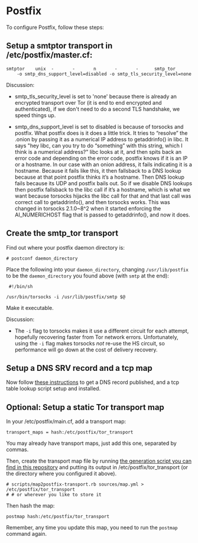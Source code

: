 # Postfix

To configure Postfix, follow these steps:

## Setup a smtptor transport in /etc/postfix/master.cf:

    smtptor    unix  -       -       n       -       -      smtp_tor
        -o smtp_dns_support_level=disabled -o smtp_tls_security_level=none


Discussion:

* smtp_tls_security_level is set to 'none' because there is already an encrypted transport over Tor (it is end to end encrypted and authenticated), if we don't need to do a second TLS handshake, we speed things up.

* smtp_dns_support_level is set to disabled is because of torsocks and postfix. What postfix does is it does a little trick. It tries to “resolve” the .onion by passing it as a numerical IP address to getaddrinfo() in libc. It says "hey libc, can you try to do “something” with this string, which I think is a numerical address?" libc looks at it, and then spits back an error code and depending on the error code, postfix knows if it is an IP or a hostname. In our case with an onion address, it fails indicating it is a hostname. Because it fails like this, it then fallsback to a DNS lookup because at that point postfix thinks it’s a hostname. Then DNS lookup fails because its UDP and postfix bails out. So if we disable DNS lookups then postfix fallsback to the libc call if it’s a hostname, which is what we want because torsocks hijacks the libc call for that and that last call was correct call to getaddrinfo(), and then torsocks works. This was changed in torsocks 2.1.0~8^2 when it started enforcing the AI_NUMERICHOST flag that is passed to getaddrinfo(), and now it does.

## Create the smtp_tor transport

Find out where your postfix daemon directory is:

    # postconf daemon_directory

Place the following into your `daemon_directory`, changing `/usr/lib/postfix` to be the `daemon_directory` you found above (with `smtp` at the end):

     #!/bin/sh

    /usr/bin/torsocks -i /usr/lib/postfix/smtp $@

Make it executable. 

Discussion:

* The `-i` flag to torsocks makes it use a different circuit for each attempt, hopefully recovering faster from Tor network errors. Unfortunately, using the `-i` flag makes torsocks *not* re-use the HS circuit, so performance will go down at the cost of delivery recovery.

## Setup a DNS SRV record and a tcp map

Now follow [these instructions](SRV.md) to get a DNS record published, and a tcp table lookup script setup and installed.

## Optional: Setup a static Tor transport map

In your /etc/postfix/main.cf, add a transport map:

    transport_maps = hash:/etc/postfix/tor_transport

You may already have transport maps, just add this one, separated by commas.

Then, create the transport map file by running [the generation script you can find in this repository](scripts/map2postfix-transport.rb) and putting its output in /etc/postfix/tor_transport (or the directory where you configured it above).

    # scripts/map2postfix-transport.rb sources/map.yml > /etc/postfix/tor_transport
    # # or wherever you like to store it

Then hash the map:

    postmap hash:/etc/postfix/tor_transport

Remember, any time you update this map, you need to run the `postmap` command again.
